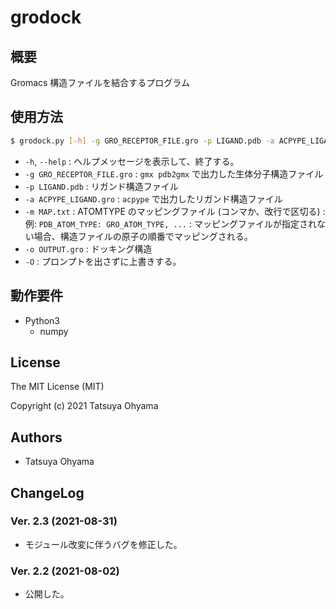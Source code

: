 # grodock

## 概要
Gromacs 構造ファイルを結合するプログラム





## 使用方法
```sh
$ grodock.py [-h] -g GRO_RECEPTOR_FILE.gro -p LIGAND.pdb -a ACPYPE_LIGAND.gro [-m MAP.txt] -o OUTPUT.gro [-O]
```

* `-h`, `--help`
	: ヘルプメッセージを表示して、終了する。
* `-g GRO_RECEPTOR_FILE.gro`
	: `gmx pdb2gmx` で出力した生体分子構造ファイル
* `-p LIGAND.pdb`
	: リガンド構造ファイル
* `-a ACPYPE_LIGAND.gro`
	: `acpype` で出力したリガンド構造ファイル
* `-m MAP.txt`
	: ATOMTYPE のマッピングファイル (コンマか、改行で区切る)
	: 例: `PDB_ATOM_TYPE: GRO_ATOM_TYPE, ...`
	: マッピングファイルが指定されない場合、構造ファイルの原子の順番でマッピングされる。
* `-o OUTPUT.gro`
	: ドッキング構造
* `-O`
	: プロンプトを出さずに上書きする。


## 動作要件
* Python3
	* numpy


## License
The MIT License (MIT)

Copyright (c) 2021 Tatsuya Ohyama


## Authors
* Tatsuya Ohyama


## ChangeLog
### Ver. 2.3 (2021-08-31)
* モジュール改変に伴うバグを修正した。

### Ver. 2.2 (2021-08-02)
* 公開した。
